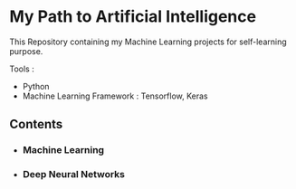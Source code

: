# My Path to Artificial Intelligence
This Repository containing my Machine Learning projects for self-learning purpose.

Tools :
 * Python 
 * Machine Learning Framework : Tensorflow, Keras
 
 ## Contents
 
- ### Machine Learning

- ### Deep Neural Networks
